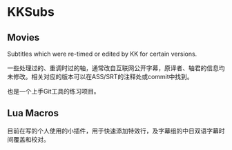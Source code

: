 # KKSubs
## Movies

Subtitles which were re-timed or edited by KK for certain versions.

一些处理过的、重调时过的轴，通常改自互联网公开字幕，原译者、轴君的信息均未修改。相关对应的版本可以在ASS/SRT的注释处或commit中找到。

也是一个上手Git工具的练习项目。



## Lua Macros

目前在写的个人使用的小插件，用于快速添加特效行，及字幕组的中日双语字幕时间覆盖和校对。